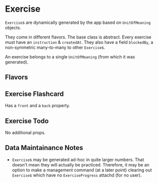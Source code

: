 # Exercise

`Exercise`s are dynamically generated by the app based on `UnitOfMeaning` objects.

They come in different flavors. The base class is abstract.
Every exercise must have an `instruction` & `createdAt`. They also have a field `blockedBy`, a non-symmetric many-to-many to other `Exercise`s.

An exercise belongs to a single `UnitOfMeaning` (from which it was generated).

## Flavors

## Exercise Flashcard

Has a `front` and a `back` property.

## Exercise Todo

No additional props.


## Data Maintainance Notes

- `Exercise`s may be generated ad-hoc in quite larger numbers. That doesn't mean they will actually be practiced. Therefore, it may be an option to make a management command (at a later point) clearing out `Exercise`s which have no `ExerciseProgress` attachd (for no user).